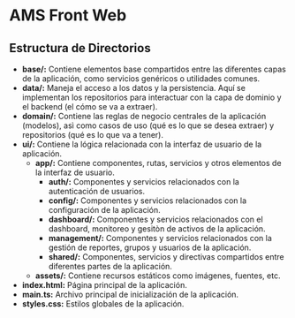 # AMS Front Web

## Estructura de Directorios

- **base/:** Contiene elementos base compartidos entre las diferentes capas de la aplicación, como servicios genéricos o utilidades comunes.
- **data/:** Maneja el acceso a los datos y la persistencia. Aquí se implementan los repositorios para interactuar con la capa de dominio y el backend (el cómo se va a extraer).
- **domain/:** Contiene las reglas de negocio centrales de la aplicación (modelos), asì como casos de uso (qué es lo que se desea extraer) y repositorios (qué es lo que va a tener).
- **ui/:** Contiene la lógica relacionada con la interfaz de usuario de la aplicación.
  - **app/:** Contiene componentes, rutas, servicios y otros elementos de la interfaz de usuario.
    - **auth/:** Componentes y servicios relacionados con la autenticación de usuarios.
    - **config/:** Componentes y servicios relacionados con la configuración de la aplicación.
    - **dashboard/:** Componentes y servicios relacionados con el dashboard, monitoreo y gesitòn de activos de la aplicación.
    - **management/:** Componentes y servicios relacionados con la gestión de reportes, grupos y usuarios de la aplicación.
    - **shared/:** Componentes, servicios y directivas compartidos entre diferentes partes de la aplicación.
  - **assets/:** Contiene recursos estáticos como imágenes, fuentes, etc.
- **index.html:** Página principal de la aplicación.
- **main.ts:** Archivo principal de inicialización de la aplicación.
- **styles.css:** Estilos globales de la aplicación.
